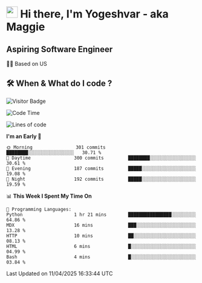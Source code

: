 <h1><img src="https://emojis.slackmojis.com/emojis/images/1531849430/4246/blob-sunglasses.gif?1531849430" width="30"/> Hi there, I'm Yogeshvar - aka Maggie</h1>

## Aspiring Software Engineer
🏂🏻  Based on US 

## 🛠 When & What do I code ?  

![Visitor Badge](https://visitor-badge.feriirawann.repl.co?username=yogeshvar&repo=yogeshvar&label=Visitors&style=plastic&color=%23457BFF&contentType=svg)

<!--START_SECTION:waka-->
![Code Time](http://img.shields.io/badge/Code%20Time-2%2C927%20hrs%2043%20mins-blue)

![Lines of code](https://img.shields.io/badge/From%20Hello%20World%20I%27ve%20Written-3.9%20million%20lines%20of%20code-blue)

**I'm an Early 🐤** 

```text
🌞 Morning                301 commits         ████████░░░░░░░░░░░░░░░░░   30.71 % 
🌆 Daytime                300 commits         ████████░░░░░░░░░░░░░░░░░   30.61 % 
🌃 Evening                187 commits         █████░░░░░░░░░░░░░░░░░░░░   19.08 % 
🌙 Night                  192 commits         █████░░░░░░░░░░░░░░░░░░░░   19.59 % 
```


📊 **This Week I Spent My Time On** 

```text
💬 Programming Languages: 
Python                   1 hr 21 mins        ████████████████░░░░░░░░░   64.86 % 
MDX                      16 mins             ███░░░░░░░░░░░░░░░░░░░░░░   13.28 % 
HTTP                     10 mins             ██░░░░░░░░░░░░░░░░░░░░░░░   08.13 % 
HTML                     6 mins              █░░░░░░░░░░░░░░░░░░░░░░░░   04.99 % 
Bash                     4 mins              █░░░░░░░░░░░░░░░░░░░░░░░░   03.84 % 
```


 Last Updated on 11/04/2025 16:33:44 UTC
<!--END_SECTION:waka-->
